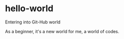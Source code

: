 # hello-world
Entering into Git-Hub world
 
 As a beginner, it's a new world for me, a world of codes.
